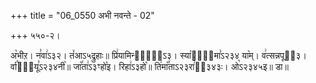+++
title = "06_0550 अभी नवन्ते - 02"

+++
५५०-२।

अ꣥भीऱ। न꣣वा꣢ऽ३२। त꣤आऽ५द्रुहाः॥ प्रि꣢यामिन्द्रा᳐ऽ३। स्या꣡का꣢᳐मा꣣ऽ२३४ या꣥म्। व꣢त्सन्नपूऽ᳐३। र्वा꣡आ꣢᳐यू꣣ऽ२३४नी꣥॥ जा꣡꣯ता꣢ऽ३ꣳहो꣡इ। रिहा꣢ऽ३हो꣡॥ ति꣢मा꣡꣯ताऽ२३रा꣢ऽ᳐३४३ः। ओ꣡ऽ२३४५इ॥ डा॥